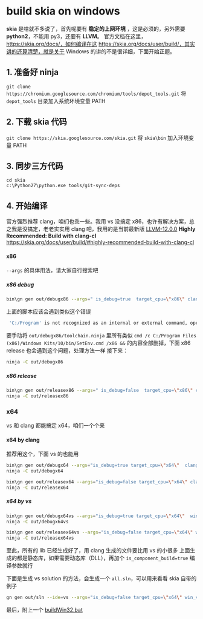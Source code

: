 # build skia on windows

**skia** 是啥就不多说了，首先呢要有 **稳定的上网环境** ，这是必须的，另外需要 **python2**，不能用 py3，还要有 **LLVM**。
官方文档在这里，https://skia.org/docs/，如何编译在这 https://skia.org/docs/user/build/，其实讲的还算清楚，就是关于 Windows 的讲的不是很详细，下面开始正题。

 ## 1. 准备好 ninja
`git clone https://chromium.googlesource.com/chromium/tools/depot_tools.git`
将 `depot_tools` 目录加入系统环境变量 PATH

 ## 2. 下载 skia 代码
`git clone https://skia.googlesource.com/skia.git`
将 `skia\bin` 加入环境变量 PATH

## 3. 同步三方代码
```
cd skia
c:\Python27\python.exe tools/git-sync-deps
```
## 4. 开始编译
官方强烈推荐 clang，咱们也乖一些。我用 vs 没搞定 x86，也许有解决方案，总之我是没搞定，老老实实用 clang 吧，我用的是当前最新版 [LLVM-12.0.0](https://releases.llvm.org/download.html)
**Highly Recommended: Build with clang-cl**  https://skia.org/docs/user/build/#highly-recommended-build-with-clang-cl

#### x86
`--args` 的具体用法，请大家自行搜索吧

#####  x86 debug
```sh
bin\gn gen out/debugx86 --args=" is_debug=true  target_cpu=\"x86\" clang_win=\"C:\Program Files\LLVM\"  extra_cflags=[\"/MTd\"]"
```
上面的脚本应该会遇到类似这个错误
```sh
 'C:/Program' is not recognized as an internal or external command, operable program or batch file.
```
要手动将 `out/debugx86/toolchain.ninja` 里所有类似  `cmd /c C:/Program Files (x86)/Windows Kits/10/bin/SetEnv.cmd /x86 &&` 的内容全部删掉，下面 x86 release 也会遇到这个问题，处理方法一样
接下来：
```sh
ninja -C out/debugx86
```
#####  x86 release
```sh
bin\gn gen out/releasex86 --args=" is_debug=false  target_cpu=\"x86\" clang_win=\"C:\Program Files\LLVM\"  extra_cflags=[\"/MT\"]"
ninja -C out/releasex86
```
### x64
vs 和 clang 都能搞定 x64，咱们一个个来
#### x64 by clang
推荐用这个，下面 vs 的也能用
```sh
bin\gn gen out/debugx64 --args="is_debug=true target_cpu=\"x64\"  clang_win=\"C:\Program Files\LLVM\" extra_cflags=[\"/MTd\"]"
ninja -C out/debugx64

bin\gn gen out/releasex64 --args="is_debug=false target_cpu=\"x64\" clang_win=\"C:\Program Files\LLVM\"  extra_cflags=[\"/MT\"]"
ninja -C out/releasex64
```
##### x64 by vs
```sh
bin\gn gen out/debugx64vs --args="is_debug=true target_cpu=\"x64\"  win_vc=\"d:\Program Files (x86)\Microsoft Visual Studio\2019\Enterprise\VC\" extra_cflags=[\"/MTd\"]"
ninja -C out/debugx64vs

bin\gn gen out/releasex64vs --args="is_debug=false target_cpu=\"x64\" win_vc=\"d:\Program Files (x86)\Microsoft Visual Studio\2019\Enterprise\VC\"  extra_cflags=[\"/MT\"]"
ninja -C out/releasex64vs
```

至此，所有的 lib  已经生成好了，用 clang 生成的文件要比用 vs 的小很多
上面生成的都是静态库，如果需要动态库（DLL），再加个 `is_component_build=true` 编译参数就行

下面是生成 vs solution 的方法，会生成一个 `all.sln`，可以用来看看 skia 自带的例子
```sh
gn gen out/sln --ide=vs --args="is_debug=false target_cpu=\"x64\" win_vc=\"d:\Program Files (x86)\Microsoft Visual Studio\2019\Enterprise\VC\"  extra_cflags=[\"/MT\"]"
```

最后，附上一个 [buildWin32.bat](./buildWin32.bat)